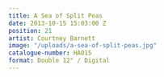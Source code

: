 ```yaml
---
title: A Sea of Split Peas
date: 2013-10-15 15:03:00 Z
position: 21
artist: Courtney Barnett
image: "/uploads/a-sea-of-split-peas.jpg"
catalogue-number: HA015
format: Double 12" / Digital
---
```


